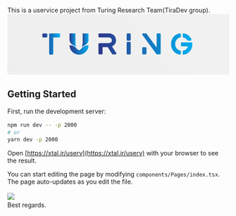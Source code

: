 This is a uservice project from Turing Research Team(TiraDev group).
<img src="https://github.com/ArminKardan/utrialv2/blob/master/turing.png?raw=true"/>
## Getting Started

First, run the development server:

```bash
npm run dev -- -p 2000
# or
yarn dev -p 2000
```



Open [https://xtal.ir/userv](https://xtal.ir/userv) with your browser to see the result.

You can start editing the page by modifying `components/Pages/index.tsx`. The page auto-updates as you edit the file.
<br/>
<br/>
<img src="https://cdn.ituring.ir/research/6/utether.png" />
<br/>
Best regards.
<br/>

<br/>
<br/>
